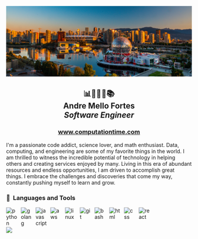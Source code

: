<img src="https://raw.githubusercontent.com/ComputationTime/ComputationTime/main/vancouver.jpg" />

<h2 align="center">📊👨🏻‍💻📚<br/>Andre Mello Fortes<br/><em>Software Engineer</em><br/></h2>
<h3 align="center"><a align="center" href="https://computationtime.com">www.computationtime.com</a></h3>



<p>
I'm a passionate code addict, science lover, and math enthusiast. Data, computing, and engineering are some of my favorite things in the world. I am thrilled to witness the incredible potential of technology in helping others and creating services enjoyed by many.
Living in this era of abundant resources and endless opportunities, I am driven to accomplish great things. I embrace the challenges and discoveries that come my way, constantly pushing myself to learn and grow.
</p>
     
<h3>🧰&nbsp Languages and Tools</h3>

<img align="left" alt="python" width="30px" style="padding-right:10px;"  src="https://cdn.jsdelivr.net/gh/devicons/devicon/icons/python/python-original.svg" />
 
 <img align="left" alt="golang" width="30px" style="padding-right:10px;" src="https://cdn.jsdelivr.net/gh/devicons/devicon/icons/go/go-original.svg" />
 
<img align="left" alt="javascript" width="30px" style="padding-right:10px;" src="https://cdn.jsdelivr.net/gh/devicons/devicon/icons/javascript/javascript-original.svg" />

<img align="left" alt="aws" width="30px" style="padding-right:10px;" 
 src="https://cdn.jsdelivr.net/gh/devicons/devicon/icons/amazonwebservices/amazonwebservices-original.svg" />

<img align="left" alt="linux" width="30px" style="padding-right:10px;"
 src="https://cdn.jsdelivr.net/gh/devicons/devicon/icons/linux/linux-original.svg" />

<img align="left" alt="git" width="30px" style="padding-right:10px;" src="https://cdn.jsdelivr.net/gh/devicons/devicon/icons/git/git-original.svg" />
     
<img align="left" alt="bash" width="30px" style="padding-right:10px;" src="https://cdn.jsdelivr.net/gh/devicons/devicon/icons/bash/bash-plain.svg" />
          
          
<img align="left" alt="html" width="30px" style="padding-right:10px;" 
 src="https://cdn.jsdelivr.net/gh/devicons/devicon/icons/html5/html5-original.svg" />
     
<img align="left" alt="css" width="30px" style="padding-right:10px;"
 src="https://cdn.jsdelivr.net/gh/devicons/devicon/icons/css3/css3-original.svg" />
          
<img align="left" alt="react" width="30px" style="padding-right:10px;"  src="https://cdn.jsdelivr.net/gh/devicons/devicon/icons/react/react-original.svg" />

<br/>
<br/>
<br/>
<img align="center" src="https://github-readme-stats.vercel.app/api/top-langs/?username=computationtime&langs_count=8&hide=c,typescript,objective-c,jupyter+notebook,astro,gdscript&hide_progress=true" />
